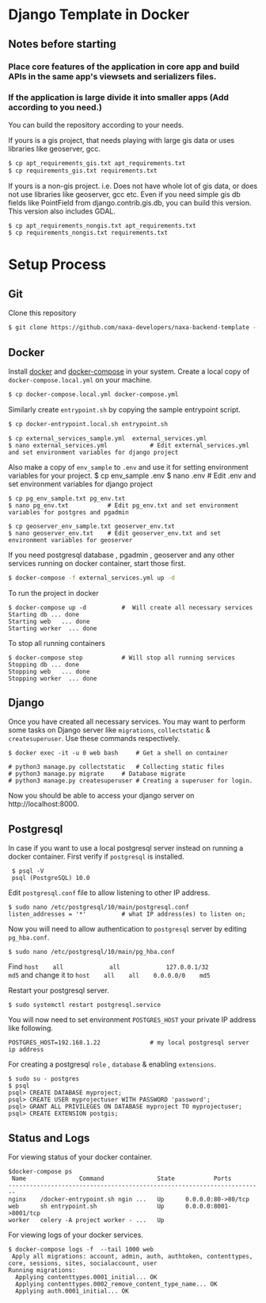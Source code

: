 # Django Template in Docker
## Notes before starting

### Place core features of the application in core app and build APIs in the same app's viewsets and serializers files.
### If the application is large divide it into smaller apps (Add according to you need.)


You can build the repository according to your needs.

If yours is a gis project, that needs playing with large gis data or uses libraries like geoserver, gcc.

```sh
$ cp apt_requirements_gis.txt apt_requirements.txt
$ cp requirements_gis.txt requirements.txt
```

If yours is a non-gis project. i.e. Does not have whole lot of gis data, or does not use libraries like geoserver, gcc etc.
Even if you need simple gis db fields like PointField from django.contrib.gis.db, you can build this version. This version also includes GDAL.

```sh
$ cp apt_requirements_nongis.txt apt_requirements.txt
$ cp requirements_nongis.txt requirements.txt
```


# Setup Process
## Git

Clone this repository
```sh
$ git clone https://github.com/naxa-developers/naxa-backend-template --depth=1
```

## Docker
Install [docker](https://docs.docker.com/engine/install/) and [docker-compose](https://docs.docker.com/compose/install/) in your system.
Create a local copy of `docker-compose.local.yml` on your machine.

```sh
$ cp docker-compose.local.yml docker-compose.yml
```
Similarly create `entrypoint.sh` by copying the sample entrypoint script.

```sh
$ cp docker-entrypoint.local.sh entrypoint.sh
```

    $ cp external_services_sample.yml  external_services.yml
    $ nano external_services.yml		    # Edit external_services.yml and set environment variables for django project


Also make a copy of `env_sample` to `.env` and use it for setting environment variables for your project.
    $ cp env_sample .env
    $ nano .env			    # Edit .env and set environment variables for django project

    $ cp pg_env_sample.txt pg_env.txt
    $ nano pg_env.txt			# Edit pg_env.txt and set environment variables for postgres and pgadmin

    $ cp geoserver_env_sample.txt geoserver_env.txt
    $ nano geoserver_env.txt	# Edit geoserver_env.txt and set environment variables for geoserver


If you need postgresql database , pgadmin , geoserver and any other services running on docker container, start those first.
```sh
$ docker-compose -f external_services.yml up -d
```
To run the project in docker

    $ docker-compose up -d			#  Will create all necessary services
    Starting db ... done
    Starting web   ... done
    Starting worker  ... done

To stop all running containers

    $ docker-compose stop			# Will stop all running services
    Stopping db ... done
    Stopping web   ... done
    Stopping worker  ... done

## Django
Once you have created all necessary services. You may want to perform some tasks on Django server like `migrations`, `collectstatic` & `createsuperuser`.
Use these commands respectively.

    $ docker exec -it -u 0 web bash		# Get a shell on container

    # python3 manage.py collectstatic 	# Collecting static files
    # python3 manage.py migrate		# Database migrate
    # python3 manage.py createsuperuser	# Creating a superuser for login.

Now you should be able to access your django server on http://localhost:8000.










## Postgresql
In case if you want to use a local postgresql server instead on running a docker container.
First verify if `postgresql` is installed.

     $ psql -V
     psql (PostgreSQL) 10.0
Edit `postgresql.conf` file to allow listening to other IP address.

    $ sudo nano /etc/postgresql/10/main/postgresql.conf
    listen_addresses = '*'          # what IP address(es) to listen on;
Now you will need to allow authentication to `postgresql` server by editing `pg_hba.conf`.

    $ sudo nano /etc/postgresql/10/main/pg_hba.conf

Find `host    all             all             127.0.0.1/32            md5`  and change it to `host    all    all    0.0.0.0/0    md5`

Restart your postgresql server.

    $ sudo systemctl restart postgresql.service
You will now need to set environment `POSTGRES_HOST`  your private IP address like following.

    POSTGRES_HOST=192.168.1.22 				# my local postgresql server ip address

For creating a postgresql `role` , `database` & enabling `extensions`.

    $ sudo su - postgres
    $ psql
    psql> CREATE DATABASE myproject;
    psql> CREATE USER myprojectuser WITH PASSWORD 'password';
    psql> GRANT ALL PRIVILEGES ON DATABASE myproject TO myprojectuser;
    psql> CREATE EXTENSION postgis;
 ## Status and Logs
 For viewing status of your docker container.

    $docker-compose ps
     Name               Command               State           Ports
    ------------------------------------------------------------------------
    nginx    /docker-entrypoint.sh ngin ...   Up      0.0.0.0:80->80/tcp
    web      sh entrypoint.sh                 Up      0.0.0.0:8001->8001/tcp
    worker   celery -A project worker - ...   Up

For viewing logs of your docker services.

    $ docker-compose logs -f  --tail 1000 web
     Apply all migrations: account, admin, auth, authtoken, contenttypes, core, sessions, sites, socialaccount, user
    Running migrations:
      Applying contenttypes.0001_initial... OK
      Applying contenttypes.0002_remove_content_type_name... OK
      Applying auth.0001_initial... OK
